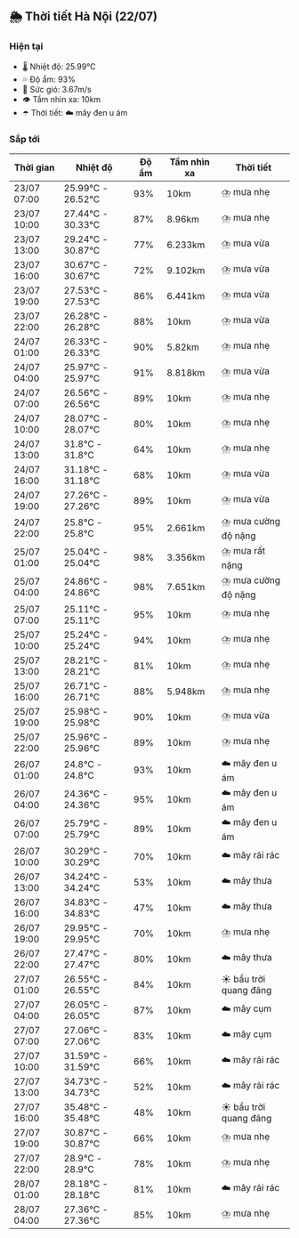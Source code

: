 ## 🌦️ Thời tiết Hà Nội (22/07)

### Hiện tại

- 🌡️ Nhiệt độ: 25.99℃
- 💦 Độ ẩm: 93%
- 💨 Sức gió: 3.67m/s
- 👁️ Tầm nhìn xa: 10km
- ☂️ Thời tiết: ☁️ mây đen u ám

### Sắp tới

| Thời gian | Nhiệt độ | Độ ẩm | Tầm nhìn xa | Thời tiết |
| --- | --- | --- | --- | --- |
| 23/07 07:00 | 25.99℃ - 26.52℃ | 93% | 10km | ⛈️ mưa nhẹ |
| 23/07 10:00 | 27.44℃ - 30.33℃ | 87% | 8.96km | ⛈️ mưa nhẹ |
| 23/07 13:00 | 29.24℃ - 30.87℃ | 77% | 6.233km | ⛈️ mưa vừa |
| 23/07 16:00 | 30.67℃ - 30.67℃ | 72% | 9.102km | ⛈️ mưa vừa |
| 23/07 19:00 | 27.53℃ - 27.53℃ | 86% | 6.441km | ⛈️ mưa vừa |
| 23/07 22:00 | 26.28℃ - 26.28℃ | 88% | 10km | ⛈️ mưa vừa |
| 24/07 01:00 | 26.33℃ - 26.33℃ | 90% | 5.82km | ⛈️ mưa nhẹ |
| 24/07 04:00 | 25.97℃ - 25.97℃ | 91% | 8.818km | ⛈️ mưa vừa |
| 24/07 07:00 | 26.56℃ - 26.56℃ | 89% | 10km | ⛈️ mưa nhẹ |
| 24/07 10:00 | 28.07℃ - 28.07℃ | 80% | 10km | ⛈️ mưa nhẹ |
| 24/07 13:00 | 31.8℃ - 31.8℃ | 64% | 10km | ⛈️ mưa nhẹ |
| 24/07 16:00 | 31.18℃ - 31.18℃ | 68% | 10km | ⛈️ mưa vừa |
| 24/07 19:00 | 27.26℃ - 27.26℃ | 89% | 10km | ⛈️ mưa vừa |
| 24/07 22:00 | 25.8℃ - 25.8℃ | 95% | 2.661km | ⛈️ mưa cường độ nặng |
| 25/07 01:00 | 25.04℃ - 25.04℃ | 98% | 3.356km | ⛈️ mưa rất nặng |
| 25/07 04:00 | 24.86℃ - 24.86℃ | 98% | 7.651km | ⛈️ mưa cường độ nặng |
| 25/07 07:00 | 25.11℃ - 25.11℃ | 95% | 10km | ⛈️ mưa nhẹ |
| 25/07 10:00 | 25.24℃ - 25.24℃ | 94% | 10km | ⛈️ mưa nhẹ |
| 25/07 13:00 | 28.21℃ - 28.21℃ | 81% | 10km | ⛈️ mưa nhẹ |
| 25/07 16:00 | 26.71℃ - 26.71℃ | 88% | 5.948km | ⛈️ mưa nhẹ |
| 25/07 19:00 | 25.98℃ - 25.98℃ | 90% | 10km | ⛈️ mưa vừa |
| 25/07 22:00 | 25.96℃ - 25.96℃ | 89% | 10km | ⛈️ mưa nhẹ |
| 26/07 01:00 | 24.8℃ - 24.8℃ | 93% | 10km | ☁️ mây đen u ám |
| 26/07 04:00 | 24.36℃ - 24.36℃ | 95% | 10km | ☁️ mây đen u ám |
| 26/07 07:00 | 25.79℃ - 25.79℃ | 89% | 10km | ☁️ mây đen u ám |
| 26/07 10:00 | 30.29℃ - 30.29℃ | 70% | 10km | ☁️ mây rải rác |
| 26/07 13:00 | 34.24℃ - 34.24℃ | 53% | 10km | ☁️ mây thưa |
| 26/07 16:00 | 34.83℃ - 34.83℃ | 47% | 10km | ☁️ mây thưa |
| 26/07 19:00 | 29.95℃ - 29.95℃ | 70% | 10km | ⛈️ mưa nhẹ |
| 26/07 22:00 | 27.47℃ - 27.47℃ | 80% | 10km | ☁️ mây thưa |
| 27/07 01:00 | 26.55℃ - 26.55℃ | 84% | 10km | ☀️ bầu trời quang đãng |
| 27/07 04:00 | 26.05℃ - 26.05℃ | 87% | 10km | ☁️ mây cụm |
| 27/07 07:00 | 27.06℃ - 27.06℃ | 83% | 10km | ☁️ mây cụm |
| 27/07 10:00 | 31.59℃ - 31.59℃ | 66% | 10km | ☁️ mây rải rác |
| 27/07 13:00 | 34.73℃ - 34.73℃ | 52% | 10km | ☁️ mây rải rác |
| 27/07 16:00 | 35.48℃ - 35.48℃ | 48% | 10km | ☀️ bầu trời quang đãng |
| 27/07 19:00 | 30.87℃ - 30.87℃ | 66% | 10km | ⛈️ mưa nhẹ |
| 27/07 22:00 | 28.9℃ - 28.9℃ | 78% | 10km | ⛈️ mưa nhẹ |
| 28/07 01:00 | 28.18℃ - 28.18℃ | 81% | 10km | ☁️ mây rải rác |
| 28/07 04:00 | 27.36℃ - 27.36℃ | 85% | 10km | ⛈️ mưa nhẹ |
